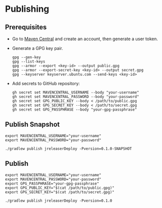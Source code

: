 # Publishing

## Prerequisites

- Go to [Maven Central](https://central.sonatype.com/) and create an account, then generate a user token.

- Generate a GPG key pair.

    ```shell
    gpg --gen-key
    gpg --list-keys
    gpg --armor --export <key-id> --output public.gpg
    gpg --armor --export-secret-key <key-id> --output secret.gpg
    gpg --keyserver keyserver.ubuntu.com --send-keys <key-id>
    ```

- Add secrets to GitHub repository:
    
    ```shell
    gh secret set MAVENCENTRAL_USERNAME --body "your-username"
    gh secret set MAVENCENTRAL_PASSWORD --body "your-password"
    gh secret set GPG_PUBLIC_KEY --body < /path/to/public.gpg
    gh secret set GPG_SECRET_KEY --body < /path/to/secret.gpg
    gh secret set GPG_PASSPHRASE --body "your-gpg-passphrase"
    ```

## Publish Snapshot

```shell
export MAVENCENTRAL_USERNAME="your-username"
export MAVENCENTRAL_PASSWORD="your-password"

./gradlew publish jreleaserDeploy -Pversion=0.1.0-SNAPSHOT
```

## Publish

```shell
export MAVENCENTRAL_USERNAME="your-username"
export MAVENCENTRAL_PASSWORD="your-password"
export GPG_PASSPHRASE="your-gpg-passphrase"
export GPG_PUBLIC_KEY="$(cat /path/to/public.gpg)"
export GPG_SECRET_KEY="$(cat /path/to/secret.gpg)"

./gradlew publish jreleaserDeploy -Pversion=0.1.0
```




